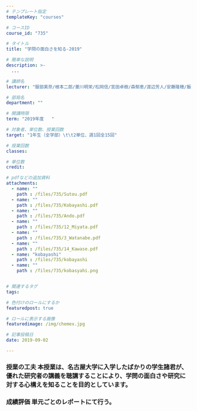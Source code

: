 ```yaml
---
# テンプレート指定
templateKey: "courses"

# コースID
course_id: "735"

# タイトル
title: "学問の面白さを知る-2019"

# 簡単な説明
description: >-
  ...

# 講師名
lecturer: "服部美奈/根本二郎/菱川明栄/松岡信/宮田卓樹/森郁恵/渡辺芳人/安藤隆穂/飯島澄男/川瀬晃道/小林誠/杉山直/周藤芳幸/武田宏子"

# 部局名
department: ""

# 開講時限
term: "2019年度	"

# 対象者、単位数、授業回数
target: "1年生（全学部）\t\t2単位、週1回全15回"

# 授業回数
classes: 

# 単位数
credit: 

# pdfなどの追加資料
attachments: 
  - name: "" 
    path : /files/735/Sutou.pdf
  - name: "" 
    path : /files/735/Kobayashi.pdf
  - name: "" 
    path : /files/735/Ando.pdf
  - name: "" 
    path : /files/735/12_Miyata.pdf
  - name: "" 
    path : /files/735/3_Watanabe.pdf
  - name: "" 
    path : /files/735/14_Kawase.pdf
  - name: "kobayashi" 
    path : /files/735/kobayashi
  - name: "" 
    path : /files/735/kobasyahi.png


# 関連するタグ
tags:

# 色付けのロールにするか
featuredpost: true

# ロールに表示する画像
featuredimage: /img/chemex.jpg

# 記事投稿日
date: 2019-09-02

---
```


 ### 授業の工夫 本授業は、名古屋大学に入学したばかりの学生諸君が、優れた研究者の講義を聴講することにより、学問の面白さや研究に対する心構えを知ることを目的としています。





 ### 成績評価 単元ごとのレポートにて行う。
